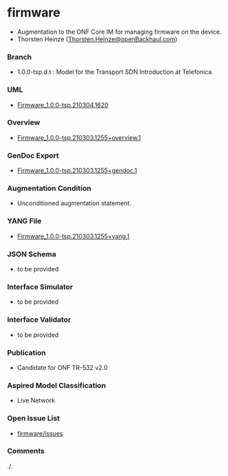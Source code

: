 # firmware
- Augmentation to the ONF Core IM for managing firmware on the device.
- Thorsten Heinze (Thorsten.Heinze@openBackhaul.com)

### Branch
- 1.0.0-tsp.d.t : Model for the Transport SDN Introduction at Telefonica

### UML
- [Firmware_1.0.0-tsp.210304.1620](./Firmware_1.0.0-tsp.210304.1620.zip)

### Overview 
- [Firmware_1.0.0-tsp.210303.1255+overview.1](./Firmware_1.0.0-tsp.210303.1255+overview.1.png)

### GenDoc Export
- [Firmware_1.0.0-tsp.210303.1255+gendoc.1](./Firmware_1.0.0-tsp.210303.1255+gendoc.1.docx)

### Augmentation Condition
- Unconditioned augmentation statement.

### YANG File
- [Firmware_1.0.0-tsp.210303.1255+yang.1](./Firmware_1.0.0-tsp.210303.1255+yang.1.zip)

### JSON Schema
- to be provided

### Interface Simulator
- to be provided

### Interface Validator
- to be provided

### Publication
- Candidate for ONF TR-532 v2.0

### Aspired Model Classification
- Live Network

### Open Issue List
- [firmware/issues](../../issues)

### Comments
./.

